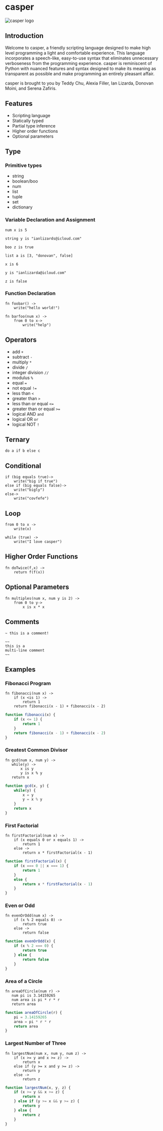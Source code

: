 # casper

![casper logo](/images/casper-logo.png)

## Introduction

Welcome to casper, a friendly scripting language designed to make high level programming a light and comfortable experience. This language incorporates a speech-like, easy-to-use syntax that eliminates unnecessary verboseness from the programming experience. casper is reminiscent of Python with nuanced features and syntax designed to make its meaning as transparent as possible and make programming an entirely pleasant affair. 

casper is brought to you by Teddy Chu, Alexia Filler, Ian Lizarda, Donovan Moini, and Serena Zafiris.

## Features

- Scripting language
- Statically typed
- Partial type inference
- Higher order functions
- Optional parameters

## Type

### Primitive types

- string
- boolean/boo
- num
- list
- tuple
- set
- dictionary

### Variable Declaration and Assignment

`num x is 5`

`string y is "ianlizards@icloud.com"`

`boo z is true`

`list a is [3, "donovan", false]`

`x is 6`

`y is "ianlizarda@icloud.com"`

`z is false`

### Function Declaration

```casper
fn foobar() ->
    write("hello world!")

fn barfoo(num x) ->
    from 0 to x->
        write("help")
```

## Operators

- add `+`
- subtract `-`
- multiply `*`
- divide `/`
- integer division `//`
- modulus `%`
- equal `=`
- not equal `!=`
- less than `<`
- greater than `>`
- less than or equal `<=`
- greater than or equal `>=`
- logical AND `and`
- logical OR `or`
- logical NOT `!`

## Ternary

`do a if b else c`

## Conditional

```casper
if (big equals true)->
    write("big if true")
else if (big equals false)->
    write("bigly")
else->
    write("covfefe")    
```

## Loop

```casper
from 0 to x ->
    write(x)
```

```casper
while (true) ->
    write("I love casper")
```

## Higher Order Functions

```casper
fn doTwice(f,x) ->
    return f(f(x))
```

## Optional Parameters

```casper
fn multiples(num x, num y is 2) ->
    from 0 to y->
        x is x * x
```

## Comments

```casper
~ this is a comment!

~~
this is a
multi-line comment
~~
```

## Examples

### Fibonacci Program

```casper
fn fibonacci(num x) ->
    if (x <is 1) ->
	    return 1
	return fibonacci(x - 1) + fibonacci(x - 2)
```
```Javascript
function fibonacci(x) {
    if (x <= 1) {
        return 1
    }
    return fibonacci(x - 1) + fibonacci(x - 2)
}
```

### Greatest Common Divisor

```casper
fn gcd(num x, num y) ->
   while(y) ->
       x is y
       y is x % y
   return x
```
```Javascript
function gcd(x, y) {
    while(y) {
        x = y
        y = x % y
    }
    return x
}
```

### First Factorial

```casper
fn firstFactorial(num x) -> 
    if (x equals 0 or x equals 1) ->
        return 1
    else ->
        return x * firstFactorial(x - 1)
```
```JavaScript
function firstFactorial(x) { 
    if (x === 0 || x === 1) {
        return 1
    }
    else {
        return x * firstFactorial(x - 1)
    }      
}
```

### Even or Odd

```casper
fn evenOrOdd(num x) ->
    if (x % 2 equals 0) ->
        return true
    else ->
        return false    
```
```JavaScript
function evenOrOdd(x) {
    if (x % 2 === 0) {
        return true
    } else {
        return false
    }
}
```

### Area of a Circle

```casper
fn areaOfCircle(num r) ->
   num pi is 3.14159265
   num area is pi * r * r
   return area
```
```JavaScript
function areaOfCircle(r) {
    pi = 3.14159265
    area = pi * r * r
    return area
}
```

### Largest Number of Three

```casper
fn largestNum(num x, num y, num z) ->
    if (x >= y and x >= z) ->
        return x
    else if (y >= x and y >= z) ->
        return y
    else ->
        return z
```
```JavaScript
function largestNum(x, y, z) {
    if (x >= y && x >= z) {
        return x
    } else if (y >= x && y >= z) {
        return y
    } else {
        return z
    }
}
```
